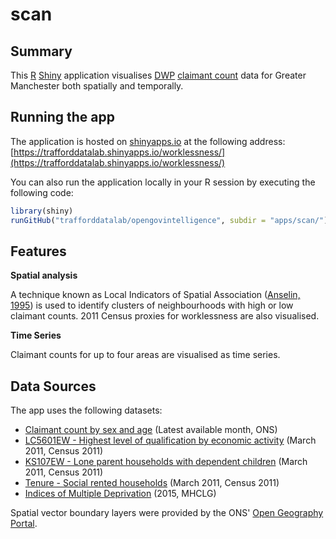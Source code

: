 # scan

## Summary

This [R](https://cran.r-project.org/) [Shiny](https://shiny.rstudio.com/) application visualises [DWP](https://www.gov.uk/government/organisations/department-for-work-pensions) [claimant count](https://www.nomisweb.co.uk/datasets/ucjsa) data for Greater Manchester both spatially and temporally.

## Running the app

The application is hosted on [shinyapps.io](http://www.shinyapps.io/) at the following address: [https://trafforddatalab.shinyapps.io/worklessness/](https://trafforddatalab.shinyapps.io/worklessness/)

You can also run the application locally in your R session by executing the following code:
  
``` r
library(shiny)
runGitHub("trafforddatalab/opengovintelligence", subdir = "apps/scan/")
```

## Features

**Spatial analysis**

A technique known as Local Indicators of Spatial Association ([Anselin, 1995](https://onlinelibrary.wiley.com/doi/abs/10.1111/j.1538-4632.1995.tb00338.x)) is used to identify clusters of neighbourhoods with high or low claimant counts. 2011 Census proxies for worklessness are also visualised.

**Time Series**

Claimant counts for up to four areas are visualised as time series.

## Data Sources

The app uses the following datasets:

- [Claimant count by sex and age](https://www.nomisweb.co.uk/datasets/ucjsa) (Latest available month, ONS)
- [LC5601EW - Highest level of qualification by economic activity](https://www.nomisweb.co.uk/census/2011/lc5601ew) (March 2011, Census 2011)
- [KS107EW - Lone parent households with dependent children](https://www.nomisweb.co.uk/census/2011/KS107EW) (March 2011, Census 2011)
- [Tenure - Social rented households](https://www.nomisweb.co.uk/census/2011/ks402ew) (March 2011, Census 2011)
- [Indices of Multiple Deprivation](https://www.gov.uk/government/statistics/english-indices-of-deprivation-2015) (2015, MHCLG)

Spatial vector boundary layers were provided by the ONS' [Open Geography Portal](http://geoportal.statistics.gov.uk/).


